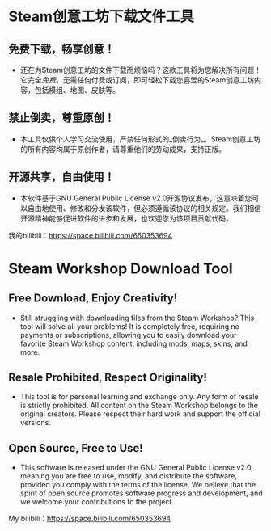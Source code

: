 # Steam创意工坊下载文件工具

## 免费下载，畅享创意！

- 还在为Steam创意工坊的文件下载而烦恼吗？这款工具将为您解决所有问题！它完全*免费*，无需任何付费或订阅，即可轻松下载您喜爱的Steam创意工坊内容，包括模组、地图、皮肤等。

## 禁止倒卖，尊重原创！

- 本工具仅供个人学习交流使用，严禁任何形式的_倒卖行为_。Steam创意工坊的所有内容均属于原创作者，请尊重他们的劳动成果，支持正版。

## 开源共享，自由使用！

- 本软件基于GNU General Public License v2.0开源协议发布，这意味着您可以自由地使用、修改和分发该软件，但必须遵循该协议的相关规定。我们相信开源精神能够促进软件的进步和发展，也欢迎您为该项目贡献代码。

我的bilibili：https://space.bilibili.com/650353694

# Steam Workshop Download Tool

## Free Download, Enjoy Creativity!

- Still struggling with downloading files from the Steam Workshop? This tool will solve all your problems! It is completely free, requiring no payments or subscriptions, allowing you to easily download your favorite Steam Workshop content, including mods, maps, skins, and more.

## Resale Prohibited, Respect Originality!

- This tool is for personal learning and exchange only. Any form of resale is strictly prohibited. All content on the Steam Workshop belongs to the original creators. Please respect their hard work and support the official versions.

## Open Source, Free to Use!

- This software is released under the GNU General Public License v2.0, meaning you are free to use, modify, and distribute the software, provided you comply with the terms of the license. We believe that the spirit of open source promotes software progress and development, and we welcome your contributions to the project.

My bilibili：https://space.bilibili.com/650353694
